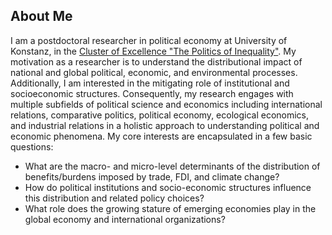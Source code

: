 ## About Me


I am a postdoctoral researcher in political economy at University of Konstanz, in the [Cluster of Excellence "The Politics of Inequality"](https://www.exc.uni-konstanz.de/en/inequality/). My motivation as a researcher is to understand the distributional impact of national and global political, economic, and environmental processes. Additionally, I am interested in the mitigating role of institutional and socioeconomic structures. Consequently, my research engages with multiple subfields of political science and economics including international relations, comparative politics, political economy, ecological economics, and industrial relations in a holistic approach to understanding political and economic phenomena. My core interests are encapsulated in a few basic questions:
- What are the macro- and micro-level determinants of the distribution of benefits/burdens imposed by trade, FDI, and climate change?
- How do political institutions and socio-economic structures influence this distribution and related policy choices?
- What role does the growing stature of emerging economies play in the global economy and international organizations?

